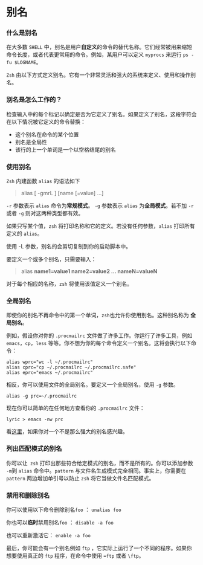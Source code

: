 # 别名

### 什么是别名

在大多数 `SHELL` 中，别名是用户**自定义**的命令的替代名称。它们经常被用来缩短命令长度，或者代表更常用的命令。例如，某用户可以定义 `myprocs` 来运行 `ps -fu $LOGNAME`。

`Zsh` 由以下方式定义别名。它有一个非常灵活和强大的系统来定义、使用和操作别名。

### 别名是怎么工作的？

检查输入中的每个标记以确定是否为它定义了别名。如果定义了别名，这段字符会在以下情况被它定义的命令替换：

- 这个别名在命令的某个位置
- 别名是全局性
- 该行的上一个单词是一个以空格结尾的别名

### 使用别名

`Zsh` 内建函数 `alias` 的语法如下

> alias [ -gmrL ]  \[name [=value] ...]

`-r` 参数表示 `alias` 命令为**常规模式**。 `-g` 参数表示 `alias` 为**全局模式**。若不加 `-r` 或者 `-g` 则对这两种类型都有效。

如果只写某个值，`zsh` 将打印名称和它的定义。若没有任何参数，`alias` 打印所有定义的 `alias`。

使用 -L 参数，别名的会剪切复制到你的启动脚本中。

要定义一个或多个别名，只需要输入：

> alias **name1=value1 name2=value2 ... nameN=valueN**

对于每个相应的名称，`zsh` 将使用该值定义一个别名。

### 全局别名

即使你的别名不再命令中的第一个单词，`zsh`也允许你使用别名。这种别名称为 **全局别名**。

例如，假设你对你的 `.procmailrc` 文件做了许多工作。你运行了许多工具，例如 `emacs`，`cp`，`less` 等等。你不想为你的每个命令定义一个别名。这将会执行以下命令：

```shell
alias wprc="wc -l ~/.procmailrc"
alias cprc="cp ~/.procmailrc ~/.procmailrc.safe"
alias eprc="emacs ~/.procmailrc"
```

相反，你可以使用文件的全局别名。要定义一个全局别名，使用 `-g` 参数。

```shell
alias -g prc=~/.procmailrc
```

现在你可以简单的在任何地方查看你的 `.procmailrc` 文件：

```shell
lyric > emacs -nw prc
```

看[这里](https://www-s.acm.illinois.edu/workshops/zsh/related/messy_global.html)，如果你对一个不是那么强大的别名感兴趣。

### 列出匹配模式的别名

你可以让` zsh` 打印出那些符合给定模式的别名，而不是所有的。你可以添加参数 `-m`到 `alias` 命令中。`pattern` 与文件名生成模式完全相同。事实上，你需要在 `pattern` 两边增加单引号以防止 `zsh` 将它当做文件名匹配模式。

### 禁用和删除别名

你可以使用以下命令删除别名`foo` ： `unalias foo`

你也可以**临时**禁用别名`foo` ： `disable -a foo`

也可以重新激活它： `enable -a foo`

最后，你可能会有一个别名例如 `ftp` ，它实际上运行了一个不同的程序。如果你想要使用真正的 `ftp` 程序，在命令中使用 `=ftp` 或者 `\ftp`。